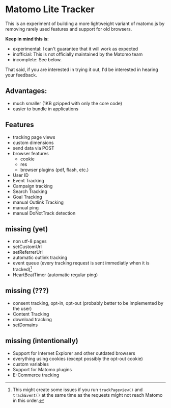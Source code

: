 # Matomo Lite Tracker

This is an experiment of building a more lightweight variant of matomo.js by removing rarely used features and support
for old browsers.

**Keep in mind this is**:

- experimental: I can't guarantee that it will work as expected
- inofficial: This is not officially maintained by the Matomo team
- incomplete: See below.

That said, if you are interested in trying it out, I'd be interested in hearing your feedback.

## Advantages:

- much smaller (1KB gzipped with only the core code)
- easier to bundle in applications



## Features

- tracking page views
- custom dimensions
- send data via POST
- browser features
    - cookie
    - res
    - browser plugins (pdf, flash, etc.)
- User ID
- Event Tracking
- Campaign tracking
- Search Tracking
- Goal Tracking
- manual Outlink Tracking
- manual ping
- manual DoNotTrack detection

## missing (yet)

- non utf-8 pages
- setCustomUrl
- setReferrerUrl
- automatic outlink tracking
- event queue (every tracking request is sent immediatly when it is tracked)[^1]
- HeartBeatTimer (automatic regular ping)

## missing (???)

- consent tracking, opt-in, opt-out (probably better to be implemented by the user)
- Content Tracking
- download tracking
- setDomains

## missing (intentionally)

- Support for Internet Explorer and other outdated browsers
- everything using cookies (except possibly the opt-out cookie)
- custom variables
- Support for Matomo plugins
- E-Commerce tracking

[^1]: This might create some issues if you run `trackPageview()` and `trackEvent()` at the same time as the requests
might not reach Matomo in this order.
